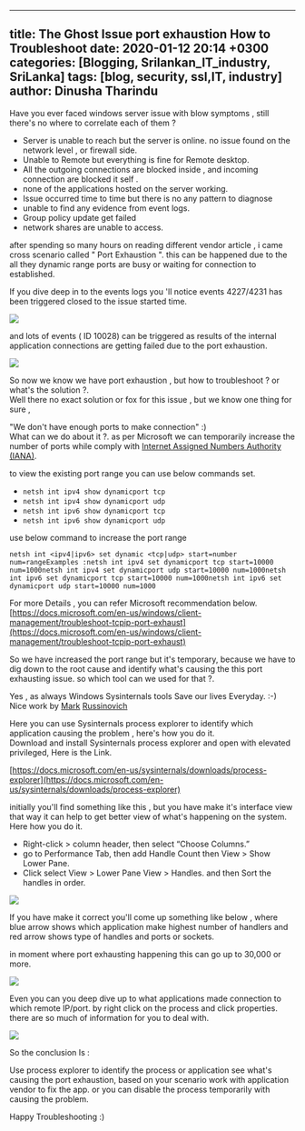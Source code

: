 
---
title: The Ghost Issue  port exhaustion   How to Troubleshoot
date: 2020-01-12 20:14 +0300
categories: [Blogging, Srilankan_IT_industry, SriLanka]
tags: [blog, security, ssl,IT, industry]
author: Dinusha Tharindu
---
  

Have you ever faced windows server issue with blow symptoms , still there's no where to correlate each of them ?

  
  
  
  

*   Server is unable to reach but the server is online. no issue found on the network level , or firewall side.
*   Unable to Remote but everything is fine for Remote desktop.
*   All the outgoing connections are blocked inside , and incoming connection are blocked it self .
*   none of the applications hosted on the server working.
*   Issue occurred time to time but there is no any pattern to diagnose
*   unable to find any evidence from event logs.
*   Group policy update get failed
*   network shares are unable to access.

  
  
  
  

after spending so many hours on reading different vendor article , i came cross scenario called " Port Exhaustion ". this can be happened due to the all they dynamic range ports are busy or waiting for connection to established.

  
  
  
  

If you dive deep in to the events logs you 'll notice events 4227/4231 has been triggered closed to the issue started time.

  
  
  
  

![](https://cybertuxlk.files.wordpress.com/2020/02/2020-02-07_11-53-28-1.png?w=737)

  
  
  
  

and lots of events ( ID 10028) can be triggered as results of the internal application connections are getting failed due to the port exhaustion.

  
  
  
  

![](https://cybertuxlk.files.wordpress.com/2020/02/2020-02-07_11-57-17.png?w=731)

  
  
  
  

So now we know we have port exhaustion , but how to troubleshoot ? or what's the solution ?.  
Well there no exact solution or fox for this issue , but we know one thing for sure ,

  
  
  
  

"We don't have enough ports to make connection" :)  
What can we do about it ?. as per Microsoft we can temporarily increase the number of ports while comply with [Internet Assigned Numbers Authority (IANA)](http://www.iana.org/assignments/port-numbers).

  
  
  
  

to view the existing port range you can use below commands set.

  
  
  
  

*   `netsh int ipv4 show dynamicport tcp`
*   `netsh int ipv4 show dynamicport udp`
*   `netsh int ipv6 show dynamicport tcp`
*   `netsh int ipv6 show dynamicport udp`

  
  
  
  

use below command to increase the port range

  
  
  
  

    netsh int <ipv4|ipv6> set dynamic <tcp|udp> start=number num=rangeExamples :netsh int ipv4 set dynamicport tcp start=10000 num=1000netsh int ipv4 set dynamicport udp start=10000 num=1000netsh int ipv6 set dynamicport tcp start=10000 num=1000netsh int ipv6 set dynamicport udp start=10000 num=1000

  
  
  
  

For more Details , you can refer Microsoft recommendation below.  
[https://docs.microsoft.com/en-us/windows/client-management/troubleshoot-tcpip-port-exhaust](https://docs.microsoft.com/en-us/windows/client-management/troubleshoot-tcpip-port-exhaust)

  
  
  
  

So we have increased the port range but it's temporary, because we have to dig down to the root cause and identify what's causing the this port exhausting issue. so which tool can we used for that ?.

  
  
  
  

Yes , as always Windows Sysinternals tools Save our lives Everyday. :-) Nice work by [Mark](https://blogs.technet.microsoft.com/markrussinovich/) [Russinovich](https://blogs.technet.microsoft.com/markrussinovich/)

  
  
  
  

Here you can use Sysinternals process explorer to identify which application causing the problem , here's how you do it.  
Download and install Sysinternals process explorer and open with elevated privileged, Here is the Link.  
  
[https://docs.microsoft.com/en-us/sysinternals/downloads/process-explorer](https://docs.microsoft.com/en-us/sysinternals/downloads/process-explorer)

  
  
  
  

initially you'll find something like this , but you have make it's interface view that way it can help to get better view of what's happening on the system. Here how you do it.

  
  
  
  

*   Right-click > column header, then select “Choose Columns.”
*   go to Performance Tab, then add Handle Count then View > Show Lower Pane.
*   Click select View > Lower Pane View > Handles. and then Sort the handles in order.

  
  
  
  

![](https://cybertuxlk.files.wordpress.com/2020/02/2020-02-07_17-55-55.png?w=764)

  
  
  
  

If you have make it correct you'll come up something like below , where blue arrow shows which application make highest number of handlers and red arrow shows type of handles and ports or sockets.

  
  
  
  

in moment where port exhausting happening this can go up to 30,000 or more.

  
  
  
  

![](https://cybertuxlk.files.wordpress.com/2020/02/2020-02-07_18-07-28-1.png?w=895)

  
  
  
  

Even you can you deep dive up to what applications made connection to which remote IP/port. by right click on the process and click properties. there are so much of information for you to deal with.

  
  
  
  

![](https://cybertuxlk.files.wordpress.com/2020/02/2020-02-07_18-16-51-1.png?w=927)

  
  
  
  

  
  
  
  

So the conclusion Is :

  
  
  
  

Use process explorer to identify the process or application see what's causing the port exhaustion, based on your scenario work with application vendor to fix the app. or you can disable the process temporarily with causing the problem.  
  
Happy Troubleshooting :)

  
  
  
